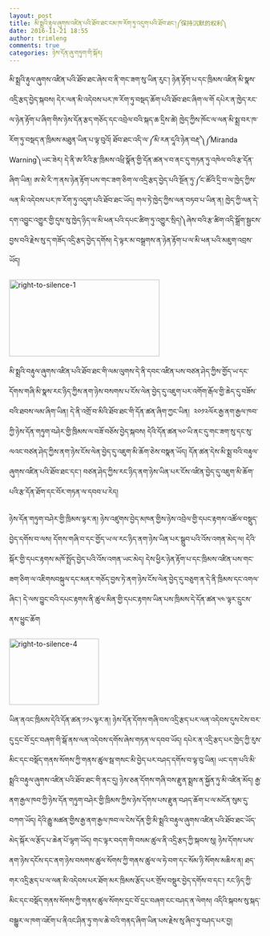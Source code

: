 ```yaml
---
layout: post
title: མི་སྨྲའི་རྟུལ་ཞུགས་འཛིན་པའི་ཐོབ་ཐང་ངམ་ཁ་རོག་ཏུ་འདུག་པའི་ཐོབ་ཐང་།༼保持沉默的权利༽
date: 2016-11-21 18:55
author: trimleng
comments: true
categories: ཉེས་དོན་ཞུ་གཏུག་གི་སྐོར།
---
```

མི་སྨྲའི་རྟུལ་ཞུགས་འཛིན་པའི་ཐོབ་ཐང་ཞེས་བ་ནི་གང་ཟག་སུ་ཡིན་རུང་། ཉེན་རྟོག་པ་དང་ཁྲིམས་འཛིན་མི་སྣས་འདྲི་རྩད་བྱེད་སྐབས། དེར་ལན་མི་འདེབས་པར་ཁ་རོག་ཏུ་བསྡད་ཆོག་པའི་ཐོབ་ཐང་ཞིག་ལ་གོ དཔེར་ན་ཁྱེད་རང་ལ་ཉེན་རྟོག་པ་ཞིག་གིས་ཉེས་དོན་རྩད་གཅོད་དང་འབྲེལ་བའི་སྐད་ཆ་དྲིས་ཚེ། ཁྱེད་ཀྱིས་ཁོང་ལ་ལན་མི་སྨྲ་བར་ཁ་རོག་ཏུ་བསྡད་ན་ཁྲིམས་མཐུན་ཡིན་པ་ལྟ་བུའོ། ཐོབ་ཐང་འདི་ལ་༼མི་རན་དཱའི་ཉེན་བརྡ་༽༼Miranda Warning༽ཡང་ཟེར། དེ་ནི་ཨ་རིའི་རྩ་ཁྲིམས་འཕྲི་སྣོན་གྱི་དོན་ཚན་༥་བ་ནང་དུ་གཏན་ཏུ་འཁེལ་བའི་རྩ་དོན་ཞིག་ཡིན། ཨ་མེ་རི་ཀ་ནས་ཉེན་རྟོག་པས་གང་ཟག་ཅིག་ལ་འདྲི་རྩད་བྱེད་པའི་སྔོན་ཏུ་༼ང་ཚོའི་དྲི་བ་ལ་ཁྱེད་ཀྱིས་ལན་མི་འདེབས་པར་ཁ་རོག་ཏུ་འདུག་པའི་ཐོབ་ཐང་ཡོད། གལ་ཏེ་ཁྱེད་ཀྱིས་ལན་བཏབ་པ་ཡིན་ན། <span style="font-weight: 400;">ཁྱེད་ཀྱི་ལན་དེ་དག་འབྱུང་འགྱུར་གྱི་དུས་སུ་ཁྱེད་ཉིད་ལ་མི་ཕན་པའི་དཔང་ཚིག་ཏུ་འགྱུར་སྲིད།༽ཞེས་བའི་རྩ་ཚིག་འདི་སྒྲོག་སྦྱངས་བྱས་བའི་རྗེས་སུ་ད་གཟོད་འདྲི་རྩད་བྱེད་དགོས། དེ་ལྟར་མ་བསྒྲགས་ན་ཉེན་རྟོག་པ་ལ་མི་ཕན་པའི་མཇུག་འབྲས་ཡོད།</span>

<img class="size-medium wp-image-890 aligncenter" src="http://trimleng.cn/wp-content/uploads/2016/11/right-to-silence-1-300x153.jpeg" alt="right-to-silence-1" width="300" height="153" />

<!--more-->

<span style="font-weight: 400;">མི་སྨྲའི་བརྟུལ་ཞུགས་འཛིན་པའི་ཐོབ་ཐང་གི་ལམ་ལུགས་དེ་ནི་དབང་འཛིན་པས་བཙན་ཤེད་ཀྱིས་གྱོད་ཡ་དང་དོགས་གཞི་མི་སྣས་རང་ཉིད་ཀྱིས་ནག་ཉེས་བསགས་པ་ངོས་ལེན་བྱེད་དུ་འཇུག་པར་འགོག་རྒོལ་གྱི་ཆེད་དུ་བཟོས་བའི་ཐབས་ལམ་ཞིག་ཡིན། དེ་ནི་འགྲོ་བ་མིའི་ཐོབ་ཐང་གི་དོན་ཚན་ཞིག་ཀྱང་ཡིན།  ༢༠༡༢ལོར་རྒྱ་ནག་རྒྱལ་ཁབ་ཀྱི་ཉེས་དོན་གཏུག་བཤེར་གྱི་ཁྲིམས་ལ་བཟོ་བཅོས་བྱེད་སྐབས། དེའི་དོན་ཚན་༥༠་ཡི་ནང་དུ་གང་ཟག་སུ་དང་སུ་ལའང་བཙན་ཤེད་ཀྱིས་ནག་ཉེས་ངོས་ལེན་བྱེད་དུ་འཇུག་མི་ཆོག་ཅེས་བསྣན་ཡོད། དོན་ཚན་དེས་མི་སྨྲ་བའི་བརྟུལ་ཞུགས་འཛིན་པའི་ཐོབ་ཐང་དང་། བཙན་ཤེད་ཀྱིས་རང་ཉིད་ནག་ཉེས་ཡིན་པར་ངོས་འཛིན་བྱེད་དུ་འཇུག་མི་ཆོག་པའི་རྩ་དོན་ཐོག་དང་བོར་གཏན་ལ་དབབ་པ་རེད། </span>

<span style="font-weight: 400;">ཉེས་དོན་གཏུག་བཤེར་གྱི་ཁྲིམས་ལྟར་ན། ཉེས་འཛུགས་བྱེད་མཁན་གྱིས་ཉེས་འབྲེལ་གྱི་དཔང་རྟགས་འཚོལ་བསྡུད་བྱེད་དགོས་བ་ལས། དོགས་གཞི་བ་དང་གྱོད་ཡ་ལ་རང་ཉིད་ནག་ཉེས་ཡིན་པར་སྒྲུབ་པའི་འོས་འགན་མེད་ལ། དེའི་སྐོར་གྱི་དཔང་རྟགས་མཁོ་སྤྲོད་བྱེད་པའི་འོས་འགན་ཡང་མེད། དེས་ཕྱིར་ཉེན་རྟོག་པ་དང་ཁྲིམས་འཛིན་པས་གང་ཟག་ཅིག་ལ་འཇིགསབསྐུལ་དང་མནར་གཅོད་བྱས་ཏེ་ནག་ཉེས་ངོས་ལེན་བྱེད་དུ་བཅུག་ན་དེ་ནི་ཁྲིམས་དང་འགལ་ཞིང་། དེ་ལས་བྱུང་བའི་དཔང་རྟགས་ནི་ཚུལ་མིན་གྱི་དཔང་རྟགས་ཡིན་པས་ཁྲིམས་དེ་དོན་ཚན་༥༤་ལྟར་དྲུངས་ནས་ཕྱུང་ཆོག</span>

<img class="wp-image-891 alignright" src="http://trimleng.cn/wp-content/uploads/2016/11/right-to-silence-4.jpeg" alt="right-to-silence-4" width="179" height="132" />

<span style="font-weight: 400;">ཡིན་ནའང་ཁྲིམས་དེའི་དོན་ཚན་༡༡༨་ལྟར་ན། ཉེས་དོན་དོགས་གཞི་བས་འདྲི་རྩད་པར་ལན་འདེབས་དུས་ངེས་བར་དུ་དྲང་བོ་དྲང་བཞག་གི་སྒོ་ནས་ལན་འདེབས་དགོས་ཞེས་གཏན་ལ་དབབ་ཡོད། དཔེར་ན་འདྲི་རྩད་པར་ཁྱེད་ཀྱི་རུས་མིང་དང་བསྡོད་གནས་སོགས་ཀྱི་གནས་ཚུལ་སྦ་གསང་མི་བྱེད་པར་བཤད་དགོས་བ་ལྟ་བུ་ཡིན། ཡང་དག་པའི་མི་སྨྲའི་བརྟུལ་ཞུགས་འཛིན་པའི་ཐོབ་ཐང་གི་ནང་དུ། ཉེས་ཅན་དོགས་གཞི་བས་རྫུན་སྨྲས་ན་སྐྱོན་ཏུ་མི་འཛིན་མོད། རྒྱ་ནག་རྒྱལ་ཁབ་ཀྱི་ཉེས་དོན་གཏུག་བཤེར་གྱི་ཁྲིམས་ཀྱིས་ཉེས་དོགས་པས་རྫུན་བཤད་ཆོག་པ་ལ་མངོན་སུམ་དུ་བཀག་ཡོད། དེའི་རྒྱུ་མཚན་གྱིས་རྒྱ་ནག་རྒྱལ་ཁབ་ལ་ངེས་དོན་གྱི་མི་སྨྲའི་བརྟུལ་ཞུགས་འཛིན་པའི་ཐོབ་ཐང་ཡོད་མེད་སྐོར་ལ་རྩོད་པ་ཆེན་པོ་ལྷག་ཡོད། གང་ལྟར་བདག་གི་བསམ་ཚུལ་ནི་འདྲི་རྩད་ཀྱི་སྐབས་སུ། ཉེས་དོགས་པས་ནག་ཉེས་དངོས་དང་ནག་ཉེས་བསགས་ཚུལ་སོགས་ཀྱི་གནས་ཚུལ་ལ་ཧེ་བག་དང་སོམ་ཉི་སོགས་མཆིས་ན། ཐད་གར་འདྲི་རྩད་པ་ལ་ལན་མི་འདེབས་པར་ཐོག་མར་ཁྲིམས་རྩོད་པར་གྲོས་བསྡུར་བྱེད་དགོས་བ་དང་། རང་ཉིད་ཀྱི་མིང་དང་བསྡོད་གནས་སོགས་ཀྱི་གནས་ཚུལ་སོགས་དྲང་བོ་དྲང་བཞག་ངང་བཤད་ན་ལེགས། འདིའི་སྐབས་སུ་སྐད་བསྒྱུར་ལ་ཁག་འཇོག་པ་ནིའང་ཤིན་ཏུ་གལ་ཆེ་བའི་གནད་ཞིག་ཡིན་པས་རྗེས་སུ་ཞིབ་ཏུ་བཤད་པར་བྱ།</span>
